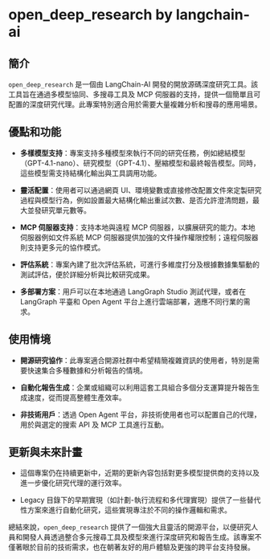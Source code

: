 # open_deep_research by langchain-ai

## 簡介

`open_deep_research` 是一個由 LangChain-AI 開發的開放源碼深度研究工具。該工具旨在通過多模型協同、多搜尋工具及 MCP 伺服器的支持，提供一個簡單且可配置的深度研究代理。此專案特別適合用於需要大量複雜分析和搜尋的應用場景。

## 優點和功能

- **多樣模型支持**：專案支持多種模型來執行不同的研究任務，例如總結模型（GPT-4.1-nano）、研究模型（GPT-4.1）、壓縮模型和最終報告模型。同時，這些模型需支持結構化輸出與工具調用功能。
  
- **靈活配置**：使用者可以通過網頁 UI、環境變數或直接修改配置文件來定製研究過程與模型行為，例如設置最大結構化輸出重試次數、是否允許澄清問題，最大並發研究單元數等。

- **MCP 伺服器支持**：支持本地與遠程 MCP 伺服器，以擴展研究的能力。本地伺服器例如文件系統 MCP 伺服器提供加強的文件操作權限控制；遠程伺服器則支持更多元的協作模式。

- **評估系統**：專案內建了批次評估系統，可進行多維度打分及根據數據集驅動的測試評估，便於詳細分析與比較研究成果。

- **多部署方案**：用戶可以在本地通過 LangGraph Studio 測試代理，或者在 LangGraph 平臺和 Open Agent 平台上進行雲端部署，適應不同行業的需求。

## 使用情境

- **開源研究協作**：此專案適合開源社群中希望精簡複雜資訊的使用者，特別是需要快速集合多種數據和分析報告的情境。

- **自動化報告生成**：企業或組織可以利用這套工具組合多個分支運算提升報告生成速度，從而提高整體生產效率。

- **非技術用戶**：透過 Open Agent 平台，非技術使用者也可以配置自己的代理，用於與選定的搜索 API 及 MCP 工具進行互動。

## 更新與未來計畫

- 這個專案仍在持續更新中，近期的更新內容包括對更多模型提供商的支持以及進一步優化研究代理的運行效率。
  
- Legacy 目錄下的早期實現（如計劃-執行流程和多代理實現）提供了一些替代性方案來進行自動化研究，這些實現專注於不同的操作邏輯和需求。

總結來說，`open_deep_research` 提供了一個強大且靈活的開源平台，以便研究人員和開發人員透過整合多元搜尋工具及模型來進行深度研究和報告生成。該專案不僅著眼於目前的技術需求，也在朝著友好的用戶體驗及更強的跨平台支持發展。